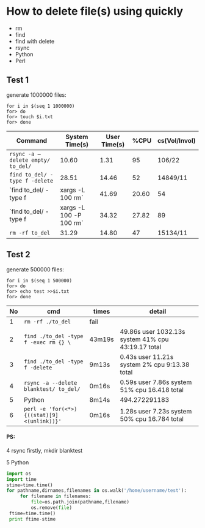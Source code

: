 # How to delete file(s) using quickly

* rm
* find
* find with delete
* rsync
* Python
* Perl

## Test 1
generate 1000000 files:
```
for i in $(seq 1 1000000)
for> do
for> touch $i.txt
for> done
```

| Command	| System Time(s) | User Time(s) |	%CPU | cs(Vol/Invol) |
| ---- | ---- | ---- | ---- | ---- |
| `rsync -a –delete empty/ to_del/`	| 10.60 | 1.31 | 95 | 106/22 |
| `find to_del/ -type f -delete` | 28.51 | 14.46 | 52 | 14849/11 |
| `find to_del/ -type f | xargs -L 100 rm` | 41.69 | 20.60 | 54 | 37048/15074 |
| `find to_del/ -type f | xargs -L 100 -P 100 rm` | 34.32 | 27.82 | 89 | 929897/21720 |
| `rm -rf to_del` |	31.29 | 14.80 | 47 | 15134/11 |

## Test 2
generate 500000 files:
```
for i in $(seq 1 500000)
for> do
for> echo test >>$i.txt
for> done
```

| No | cmd | times | detail |
| ---- | ---- | ----- | ------ |
| 1  | `rm -rf ./to_del`    | fail |  |
| 2 | `find ./to_del -type f -exec rm {} \`  | 43m19s | 49.86s user 1032.13s system 41% cpu 43:19.17 total |
| 3 | `find ./to_del -type f -delete` | 9m13s | 0.43s user 11.21s system 2% cpu 9:13.38 total |
| 4 | `rsync -a --delete blanktest/ to_del/` | 0m16s | 0.59s user 7.86s system 51% cpu 16.418 total |
| 5 | Python | 8m14s | 494.272291183 |
| 6 | `perl -e 'for(<*>){((stat)[9]<(unlink))}' ` | 0m16s | 1.28s user 7.23s system 50% cpu 16.784 total |

#### PS:
4 rsync
firstly, mkdir blanktest

5 Python
```python
import os
import time
stime=time.time()
for pathname,dirnames,filenames in os.walk('/home/username/test'):
     for filename in filenames:
         file=os.path.join(pathname,filename)
         os.remove(file)
 ftime=time.time()
 print ftime-stime
 ```
 

